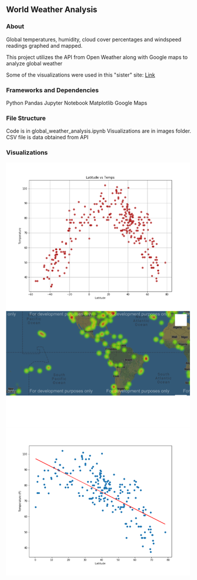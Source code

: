 ## World Weather Analysis 

### About
Global temperatures, humidity, cloud cover percentages and windspeed readings graphed and mapped. 

This project utilizes the API from Open Weather along with Google maps to analyze global weather

Some of the visualizations were used in this "sister" site: 
 <a href='https://sherirosalia.github.io/Visualization_Website/'>Link</a>

### Frameworks and Dependencies
Python Pandas
Jupyter Notebook
Matplotlib
Google Maps

### File Structure
Code is in global_weather_analysis.ipynb
Visualizations are in images folder.
CSV file is data obtained from API

### Visualizations

<img width="500" alt="" src="images/temperature.png">

<img width="500" alt="" src="images/gmap_hum.png">

<img width="500" alt="" src="images/lin_regTemperature.png">
